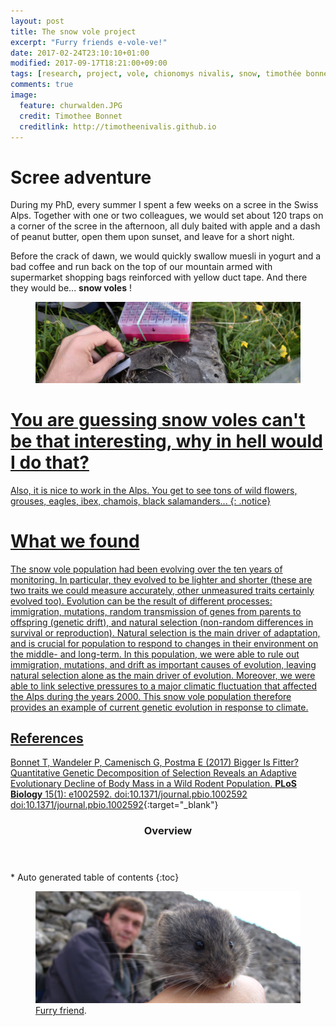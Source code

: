 ```yaml
---
layout: post
title: The snow vole project
excerpt: "Furry friends e-vole-ve!"
date: 2017-02-24T23:10:10+01:00
modified: 2017-09-17T18:21:00+09:00
tags: [research, project, vole, chionomys nivalis, snow, timothée bonnet]
comments: true
image:
  feature: churwalden.JPG
  credit: Timothee Bonnet
  creditlink: http://timotheenivalis.github.io
---
```

# Scree adventure

During my PhD, every summer I spent a few weeks on a scree in the Swiss Alps.
Together with one or two colleagues, we would set about 120 traps on a corner of the scree in the afternoon, all duly baited with apple and a dash of peanut butter, open them upon sunset, and leave for a short night.

Before the crack of dawn, we would quickly swallow muesli in yogurt and a bad coffee and run back on the top of our mountain armed with supermarket shopping bags reinforced with yellow duct tape. And there they would be... **snow voles** !
<figure>
	<a href=""><img src="/images/capturevole.jpg">
</figure>


# You are guessing snow voles can't be that interesting, why in hell would I do that?



Also, it is nice to work in the Alps. You get to see tons of wild flowers, grouses, eagles, ibex, chamois, black salamanders...
{: .notice}

# What we found

The snow vole population had been evolving over the ten years of monitoring. In particular, they evolved to be lighter and shorter (these are two traits we could measure accurately, other unmeasured traits certainly evolved too). Evolution can be the result of different processes: immigration, mutations, random transmission of genes from parents to offspring (genetic drift), and natural selection (non-random differences in survival or reproduction). Natural selection is the main driver of adaptation, and is crucial for population to respond to changes in their environment on the middle- and long-term. In this population, we were able to rule out immigration, mutations, and drift as important causes of evolution, leaving natural selection alone as the main driver of evolution. Moreover, we were able to link selective pressures to a major climatic fluctuation that affected the Alps during the years 2000.
This snow vole population therefore provides an example of current genetic evolution in response to climate.

## References

Bonnet T, Wandeler P, Camenisch G, Postma E (2017) Bigger Is Fitter? Quantitative Genetic Decomposition of Selection Reveals an Adaptive Evolutionary Decline of Body Mass in a Wild Rodent Population. **PLoS Biology** 15(1): e1002592. doi:10.1371/journal.pbio.1002592
[doi:10.1371/journal.pbio.1002592](http://journals.plos.org/plosbiology/article?id=10.1371/journal.pbio.1002592){:target="_blank"}


<section id="table-of-contents" class="toc">
  <header>
    <h3>Overview</h3>
  </header>
<div id="drawer" markdown="1">
*  Auto generated table of contents
{:toc}
</div>
</section><!-- /#table-of-contents -->

<figure>
	<a href=""><img src="/images/mesnovole.JPG"></a>
	<figcaption><a href="" title="Furry friend, a.k.a. snow vole (and me in the background)">Furry friend</a>.</figcaption>
</figure>
